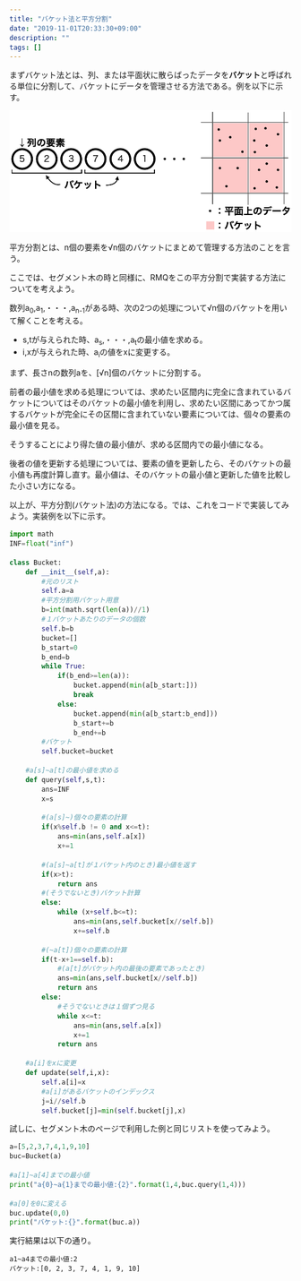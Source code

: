 ```yaml
---
title: "バケット法と平方分割"
date: "2019-11-01T20:33:30+09:00"
description: ""
tags: []
---
```


まずバケット法とは、列、または平面状に散らばったデータを**バケット**と呼ばれる単位に分割して、バケットにデータを管理させる方法である。例を以下に示す。

![バケット例1](./bucket1.png)

平方分割とは、n個の要素を√n個のバケットにまとめて管理する方法のことを言う。

ここでは、セグメント木の時と同様に、RMQをこの平方分割で実装する方法についてを考えよう。

数列a<sub>0</sub>,a<sub>1</sub>,・・・,a<sub>n-1</sub>がある時、次の2つの処理について√n個のバケットを用いて解くことを考える。

- s,tが与えられた時、a<sub>s</sub>,・・・,a<sub>t</sub>の最小値を求める。
- i,xが与えられた時、a<sub>i</sub>の値をxに変更する。

まず、長さnの数列aを、[√n]個のバケットに分割する。

前者の最小値を求める処理については、求めたい区間内に完全に含まれているバケットについてはそのバケットの最小値を利用し、求めたい区間にあってかつ属するバケットが完全にその区間に含まれていない要素については、個々の要素の最小値を見る。

そうすることにより得た値の最小値が、求める区間内での最小値になる。

後者の値を更新する処理については、要素の値を更新したら、そのバケットの最小値も再度計算し直す。最小値は、そのバケットの最小値と更新した値を比較した小さい方になる。

以上が、平方分割(バケット法)の方法になる。では、これをコードで実装してみよう。実装例を以下に示す。

```python
import math
INF=float("inf")

class Bucket:
    def __init__(self,a):
        #元のリスト
        self.a=a
        #平方分割用バケット用意
        b=int(math.sqrt(len(a))//1)
        #１バケットあたりのデータの個数
        self.b=b
        bucket=[]
        b_start=0
        b_end=b
        while True:
            if(b_end>=len(a)):
                bucket.append(min(a[b_start:]))
                break
            else:
                bucket.append(min(a[b_start:b_end]))
                b_start+=b
                b_end+=b
        #バケット
        self.bucket=bucket
    
    #a[s]~a[t]の最小値を求める
    def query(self,s,t):
        ans=INF
        x=s

        #(a[s]~)個々の要素の計算
        if(x%self.b != 0 and x<=t):
            ans=min(ans,self.a[x])
            x+=1
        
        #(a[s]~a[t]が１バケット内のとき)最小値を返す
        if(x>t):
            return ans
        #(そうでないとき)バケット計算
        else:
            while (x+self.b<=t):
                ans=min(ans,self.bucket[x//self.b])
                x+=self.b
        
        #(~a[t])個々の要素の計算
        if(t-x+1==self.b):
            #(a[t]がバケット内の最後の要素であったとき)
            ans=min(ans,self.bucket[x//self.b])
            return ans
        else:
            #そうでないときは１個ずつ見る
            while x<=t:
                ans=min(ans,self.a[x])
                x+=1
            return ans

    #a[i]をxに変更
    def update(self,i,x):
        self.a[i]=x
        #a[i]があるバケットのインデックス
        j=i//self.b
        self.bucket[j]=min(self.bucket[j],x)
```

試しに、セグメント木のページで利用した例と同じリストを使ってみよう。

```python
a=[5,2,3,7,4,1,9,10]
buc=Bucket(a)

#a[1]~a[4]までの最小値
print("a{0}~a{1}までの最小値:{2}".format(1,4,buc.query(1,4)))

#a[0]を0に変える
buc.update(0,0)
print("バケット:{}".format(buc.a))
```

実行結果は以下の通り。

```
a1~a4までの最小値:2
バケット:[0, 2, 3, 7, 4, 1, 9, 10]
```